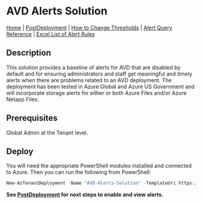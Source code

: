 # AVD Alerts Solution

[Home](./README.md) | [PostDeployment](./PostDeploy.md) | [How to Change Thresholds](./ChangeAlertThreshold.md) | [Alert Query Reference](./AlertQueryReference.md) | [Excel List of Alert Rules](https://github.com/JCoreMS/AVDAlerts/raw/main/references/alerts.xlsx)

## Description

This solution provides a baseline of alerts for AVD that are disabled by default and for ensuring administrators and staff get meaningful and timely alerts when there are problems related to an AVD deployment. The deployment has been tested in Azure Global and Azure US Government and will incorporate storage alerts for either or both Azure Files and/or Azure Netapp Files.

## Prerequisites  

Global Admin at the Tenant level.

## Deploy

You will need the appropriate PowerShell modules installed and connected to Azure.  Then you can run the following from PowerShell:  

```PowerShell
New-AzTenantDeployment -Name "AVD-Alerts-Solution" -TemplateUri https://raw.githubusercontent.com/JCoreMS/AVDAlerts/JCore-TenantDeploy-9.2.22/deployEnterprise/tenant.solution.json -TemplateParameterFile <YourParametersFile> -Location <region>
```

__See [PostDeployment](../PostDeploy.md) for next steps to enable and view alerts.__
